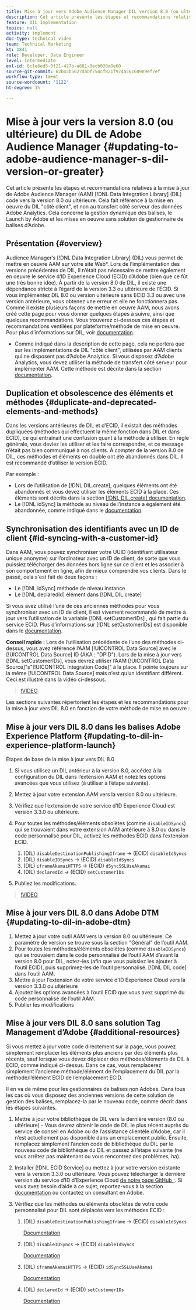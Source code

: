 ```yaml
---
title: Mise à jour vers Adobe Audience Manager DIL version 8.0 (ou ultérieure)
description: Cet article présente les étapes et recommandations relatives à la mise à jour du code du Data Integration Library (DIL) Adobe Audience Manager (AAM) vers la version 8.0 ou ultérieure. Cela fait référence à la mise en oeuvre du DIL "côté client", et non au transfert côté serveur des données Adobe Analytics. Cela concerne la gestion dynamique des balises, le Launch by Adobe et les mises en oeuvre sans solution de gestionnaire de balises d’Adobe.
feature: DIL Implementation
topics: null
activity: implement
doc-type: technical video
team: Technical Marketing
kt: 1841
role: Developer, Data Engineer
level: Intermediate
exl-id: 8c1e6ed5-0f21-427b-a681-0ecb020a0e60
source-git-commit: 62b43b5627dabf754cf821f974a56c60989ef7ef
workflow-type: tm+mt
source-wordcount: '1122'
ht-degree: 1%

---
```


# Mise à jour vers la version 8.0 (ou ultérieure) du DIL de Adobe Audience Manager {#updating-to-adobe-audience-manager-s-dil-version-or-greater}

Cet article présente les étapes et recommandations relatives à la mise à jour de Adobe Audience Manager (AAM) [!DNL Data Integration Library] (DIL) code vers la version 8.0 ou ultérieure. Cela fait référence à la mise en oeuvre du DIL &quot;côté client&quot;, et non au transfert côté serveur des données Adobe Analytics. Cela concerne la gestion dynamique des balises, le Launch by Adobe et les mises en oeuvre sans solution de gestionnaire de balises d’Adobe.

## Présentation {#overview}

Audience Manager’s [!DNL Data Integration Library] (DIL) vous permet de mettre en oeuvre AAM sur votre site Web*. Lors de l’implémentation des versions précédentes de DIL, il n’était pas nécessaire de mettre également en oeuvre le service d’ID Experience Cloud (ECID) d’Adobe (bien que ce fût une très bonne idée). À partir de la version 8.0 de DIL, il existe une dépendance stricte à l’égard de la version 3.3 ou ultérieure de l’ECID. Si vous implémentez DIL 8.0 ou version ultérieure sans ECID 3.3 ou avec une version antérieure, vous obtenez une erreur et elle ne fonctionnera pas. Comme il existe plusieurs façons de mettre en oeuvre AAM, nous avons créé cette page pour vous donner quelques étapes à suivre, ainsi que quelques recommandations. Vous trouverez ci-dessous ces étapes et recommandations ventilées par plateforme/méthode de mise en oeuvre. Pour plus d’informations sur DIL, voir [documentation](https://experienceleague.adobe.com/docs/audience-manager/user-guide/dil-api/dil-overview.html?lang=en).

* Comme indiqué dans la description de cette page, cela ne portera que sur les implémentations de DIL &quot;côté client&quot;, utilisées par AAM clients qui ne disposent pas d’Adobe Analytics. Si vous disposez d’Adobe Analytics, vous devez utiliser la méthode de transfert côté serveur pour implémenter AAM. Cette méthode est décrite dans la section [documentation](https://experienceleague.adobe.com/docs/analytics/admin/admin-tools/server-side-forwarding/ssf.html).

## Duplication et obsolescence des éléments et méthodes {#duplicate-and-deprecated-elements-and-methods}

Dans les versions antérieures de DIL et d’ECID, il existait des méthodes dupliquées (méthodes qui effectuent la même fonction dans DIL et dans ECID), ce qui entraînait une confusion quant à la méthode à utiliser. En règle générale, vous deviez les utiliser et les faire correspondre, et ce message n’était pas bien communiqué à nos clients. À compter de la version 8.0 de DIL, ces méthodes et éléments en double ont été abandonnés dans DIL. Il est recommandé d’utiliser la version ECID.

Par exemple :

* Lors de l’utilisation de [!DNL DIL.create], quelques éléments ont été abandonnés et vous devez utiliser les éléments ECID à la place. Ces éléments sont décrits dans la section [[!DNL DIL.create] documentation](https://experienceleague.adobe.com/docs/audience-manager/user-guide/dil-api/class-level-dil-methods/dil-create.html).
* Le [!DNL idSync] la méthode au niveau de l’instance a également été abandonnée, comme indiqué dans le [documentation](https://experienceleague.adobe.com/docs/audience-manager/user-guide/dil-api/dil-instance-methods.html).

## Synchronisation des identifiants avec un ID de client {#id-syncing-with-a-customer-id}

Dans AAM, vous pouvez synchroniser votre UUID (identifiant utilisateur unique anonyme) sur l’ordinateur avec un ID de client, de sorte que vous puissiez télécharger des données hors ligne sur ce client et les associer à son comportement en ligne, afin de mieux comprendre vos clients. Dans le passé, cela s&#39;est fait de deux façons :

* Le [!DNL idSync] méthode de niveau instance
* Le [!DNL declaredId] élément dans [!DNL DIL.create]

Si vous avez utilisé l’une de ces anciennes méthodes pour vous synchroniser avec un ID de client, il est vivement recommandé de mettre à jour vers l’utilisation de la variable [!DNL setCustomerIDs] , qui fait partie du service ECID. Plus d’informations sur [!DNL setCustomerIDs] est disponible dans le [documentation](https://experienceleague.adobe.com/docs/id-service/using/id-service-api/methods/setcustomerids.html).

**Conseil rapide :** Lors de l’utilisation précédente de l’une des méthodes ci-dessus, vous avez référencé l’AAM [!UICONTROL Data Source] avec le [!UICONTROL Data Source] ID (AKA : &quot;DPID&quot;). Lors de la mise à jour vers [!DNL setCustomerIDs], vous devrez utiliser l’AAM [!UICONTROL Data Source]&quot;s&quot;[!UICONTROL Integration Code]&quot; à la place. Il pointe toujours sur la même [!UICONTROL Data Source] mais n’est qu’un identifiant différent. Ceci est illustré dans la vidéo ci-dessous.

>[!VIDEO](https://video.tv.adobe.com/v/23873/?quality=12)

Les sections suivantes répertorient les étapes et les recommandations pour la mise à jour vers DIL 8.0 en fonction de votre méthode de mise en oeuvre :

## Mise à jour vers DIL 8.0 dans les balises Adobe Experience Platform {#updating-to-dil-in-experience-platform-launch}

Étapes de base de la mise à jour vers DIL 8.0

1. Si vous utilisez un DIL antérieur à la version 8.0, accédez à la configuration du DIL dans l’extension AAM et notez les options avancées que vous utilisez (à utiliser à l’étape suivante).
1. Mettez à jour votre extension AAM vers la version 8.0 ou ultérieure.
1. Vérifiez que l’extension de votre service d’ID Experience Cloud est version 3.3.0 ou ultérieure.
1. Pour toutes les méthodes/éléments obsolètes (comme `disableIDSyncs`) qui se trouvaient dans votre extension AAM antérieure à 8.0 ou dans le code personnalisé pour DIL, activez les méthodes ECID dans l’extension ECID.

   1. (DIL) `disableDestinationPublishingIframe` -> (ECID) `disableIdSyncs`
   1. (DIL) `disableIDSyncs` -> (ECID) `disableIdSyncs`
   1. (DIL) `iframeAkamaiHTTPS` -> (ECID) `dSyncSSLUseAkamai`
   1. (DIL) `declaredId` -> (ECID) `setCustomerIDs`

1. Publiez les modifications.

>[!VIDEO](https://video.tv.adobe.com/v/23874/?quality=12)

## Mise à jour vers DIL 8.0 dans Adobe DTM {#updating-to-dil-in-adobe-dtm}

1. Mettez à jour votre outil AAM vers la version 8.0 ou ultérieure. Ce paramètre de version se trouve sous la section &quot;Général&quot; de l’outil AAM.
1. Pour toutes les méthodes/éléments obsolètes (comme `disableIDSyncs`) qui se trouvaient dans le code personnalisé de l’outil AAM d’avant la version 8.0 pour DIL, notez-les (afin que vous puissiez les ajouter à l’outil ECID), puis supprimez-les de l’outil personnalisé. [!DNL DIL code] dans l’outil AAM.
1. Mettre à jour l’extension de votre service d’ID Experience Cloud vers la version 3.3.0 ou ultérieure
1. Ajoutez les options avancées à l’outil ECID que vous avez supprimé du code personnalisé de l’outil AAM.
1. Publier les modifications

## Mise à jour vers DIL 8.0 sans solution Tag Management d’Adobe {#additional-resources}

Si vous mettez à jour votre code directement sur la page, vous pouvez simplement remplacer les éléments plus anciens par des éléments plus récents, sauf lorsque vous devez déplacer des méthodes/éléments de DIL à ECID, comme indiqué ci-dessus. Dans ce cas, vous remplacerez simplement l’ancienne méthode/élément de l’emplacement du DIL par la méthode/l’élément ECID de l’emplacement ECID.

Il en va de même pour les gestionnaires de balises non Adobes. Dans tous les cas où vous disposez des anciennes versions de cette solution de gestion des balises, remplacez-la par le nouveau code, comme décrit dans les étapes suivantes.

1. Mettre à jour votre bibliothèque de DIL vers la dernière version (8.0 ou ultérieure) - Vous devrez obtenir le code de DIL le plus récent auprès du service de conseil en Adobe ou de l’assistance clientèle d’Adobe, car il n’est actuellement pas disponible dans un emplacement public. Ensuite, remplacez simplement l’ancien code de bibliothèque du DIL par le nouveau code de bibliothèque du DIL et passez à l’étape suivante (ne vous arrêtez pas maintenant ou vous rencontrez des problèmes, ha).
1. Installer [!DNL ECID Service] ou mettez à jour votre version existante vers la version 3.3.0 ou ultérieure. Vous pouvez télécharger la dernière version du service d’ID d’Experience Cloud [de notre page GitHub ;](https://github.com/Adobe-Marketing-Cloud/id-service/releases). Si vous avez besoin d’aide à ce sujet, reportez-vous à la section [documentation](https://experienceleague.adobe.com/docs/id-service/using/home.html) ou contactez un consultant en Adobe.

1. Vérifiez que les méthodes ou éléments obsolètes de votre code personnalisé pour DIL sont déplacés vers les méthodes ECID :

   1. (DIL) `disableDestinationPublishingIframe` -> (ECID) `disableIdSyncs`

      [Documentation](https://experienceleague.adobe.com/docs/id-service/using/id-service-api/configurations/disableidsync.html)

   1. (DIL) `disableIDSyncs` -> (ECID) `disableIdSyncs`

      [Documentation](https://experienceleague.adobe.com/docs/id-service/using/id-service-api/configurations/disableidsync.html)

   1. (DIL) `iframeAkamaiHTTPS` -> (ECID) `idSyncSSLUseAkamai`

      [Documentation](https://experienceleague.adobe.com/docs/audience-manager/user-guide/dil-api/class-level-dil-methods/dil-create.html)

   1. (DIL) `declaredId` -> (ECID) `setCustomerIDs`

      [Documentation](https://experienceleague.adobe.com/docs/id-service/using/id-service-api/methods/setcustomerids.html)
